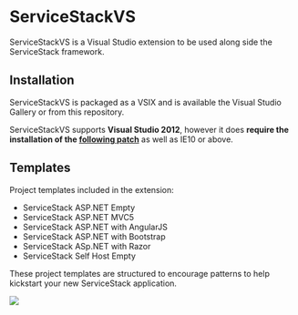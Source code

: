 ServiceStackVS
==========

ServiceStackVS is a Visual Studio extension to be used along side the ServiceStack framework.

Installation
------------
ServiceStackVS is packaged as a VSIX and is available the Visual Studio Gallery or from this repository.

ServiceStackVS supports **Visual Studio 2012**, however it does **require the installation of the [following patch](http://www.microsoft.com/en-au/download/details.aspx?id=40764)** as well as IE10 or above.

Templates
---------

Project templates included in the extension:

- ServiceStack ASP.NET Empty
- ServiceStack ASP.NET MVC5
- ServiceStack ASP.NET with AngularJS
- ServiceStack ASP.NET with Bootstrap
- ServiceStack ASp.NET with Razor
- ServiceStack Self Host Empty

These project templates are structured to encourage patterns to help kickstart your new ServiceStack application.

![](https://raw.githubusercontent.com/ServiceStack/ServiceStackVS/master/servicestackvs-templates.gif)